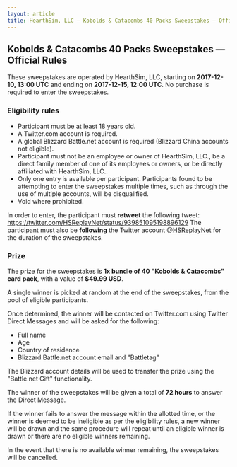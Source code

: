 ```yaml
---
layout: article
title: HearthSim, LLC — Kobolds & Catacombs 40 Packs Sweepstakes — Official Rules
---
```


## Kobolds & Catacombs 40 Packs Sweepstakes — Official Rules

These sweepstakes are operated by HearthSim, LLC, starting on **2017-12-10, 13:00 UTC** and ending on **2017-12-15, 12:00 UTC**.
No purchase is required to enter the sweepstakes.


### Eligibility rules

* Participant must be at least 18 years old.
* A Twitter.com account is required.
* A global Blizzard Battle.net account is required (Blizzard China accounts not eligible).
* Participant must not be an employee or owner of HearthSim, LLC., be a direct family member of one of its employees or owners, or be directly affiliated with HearthSim, LLC..
* Only one entry is available per participant. Participants found to be attempting to enter the sweepstakes multiple times, such as through the use of multiple accounts, will be disqualified.
* Void where prohibited.

In order to enter, the participant must **retweet** the following tweet: <https://twitter.com/HSReplayNet/status/939851095198896129>
The participant must also be **following** the Twitter account [@HSReplayNet](https://twitter.com/HSReplayNet) for the duration of the sweepstakes.


### Prize

The prize for the sweepstakes is **1x bundle of 40 "Kobolds & Catacombs" card pack**, with a value of **$49.99 USD**.

A single winner is picked at random at the end of the sweepstakes, from the pool of eligible participants.

Once determined, the winner will be contacted on Twitter.com using Twitter Direct Messages and will be asked for the following:

* Full name
* Age
* Country of residence
* Blizzard Battle.net account email and "Battletag"

The Blizzard account details will be used to transfer the prize using the "Battle.net Gift" functionality.

The winner of the sweepstakes will be given a total of **72 hours** to answer the Direct Message.

If the winner fails to answer the message within the allotted time, or the winner is deemed to be ineligible as per the eligibility rules, a new winner will be drawn and the same procedure will repeat until an eligible winner is drawn or there are no eligible winners remaining.

In the event that there is no available winner remaining, the sweepstakes will be cancelled.
